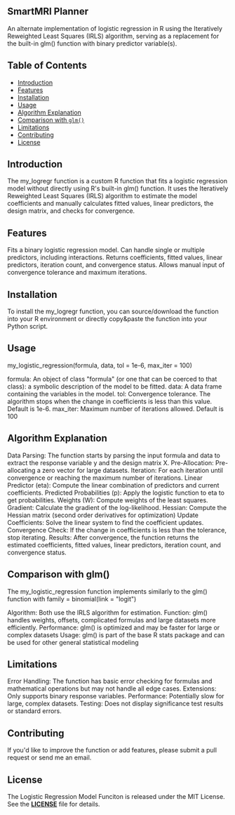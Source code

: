 ## **SmartMRI Planner**

An alternate implementation of logistic regression in R using the Iteratively Reweighted Least Squares (IRLS) algorithm, serving as a replacement for the built-in glm() function with binary predictor variable(s).


## Table of Contents

- [Introduction](#introduction)
- [Features](#features)
- [Installation](#installation)
- [Usage](#usage)
- [Algorithm Explanation](#algorithm-explanation)
- [Comparison with `glm()`](#comparison-with-glm)
- [Limitations](#limitations)
- [Contributing](#contributing)
- [License](#license)


## **Introduction**

The my_logregr function is a custom R function that fits a logistic regression model without directly using R's built-in glm() function. It uses the Iteratively Reweighted Least Squares (IRLS) algorithm to estimate the model coefficients and manually calculates fitted values, linear predictors, the design matrix, and checks for convergence.


## **Features**

Fits a binary logistic regression model.
Can handle single or multiple predictors, including interactions.
Returns coefficients, fitted values, linear predictors, iteration count, and convergence status.
Allows manual input of convergence tolerance and maximum iterations.

## **Installation**

To install the my_logregr function, you can source/download the function into your R environment or directly copy&paste the function into your Python script.

## **Usage**

my_logistic_regression(formula, data, tol = 1e-6, max_iter = 100)

formula: An object of class "formula" (or one that can be coerced to that class): a symbolic description of the model to be fitted.
data: A data frame containing the variables in the model.
tol: Convergence tolerance. The algorithm stops when the change in coefficients is less than this value. Default is 1e-6.
max_iter: Maximum number of iterations allowed. Default is 100

## **Algorithm Explanation**

Data Parsing: The function starts by parsing the input formula and data to extract the response variable y and the design matrix X.
Pre-Allocation: Pre-allocating a zero vector for large datasets.
Iteration: For each iteration until convergence or reaching the maximum number of iterations.
Linear Predictor (eta): Compute the linear combination of predictors and current coefficients.
Predicted Probabilities (p): Apply the logistic function to eta to get probabilities.
Weights (W): Compute weights of the least squares.
Gradient: Calculate the gradient of the log-likelihood.
Hessian: Compute the Hessian matrix (second order derivatives for optimization)
Update Coefficients: Solve the linear system to find the coefficient updates.
Convergence Check: If the change in coefficients is less than the tolerance, stop iterating.
Results: After convergence, the function returns the estimated coefficients, fitted values, linear predictors, iteration count, and convergence status.

## **Comparison with glm()**

The my_logistic_regression function implements similarly to the glm() function with family = binomial(link = "logit")

Algorithm: Both use the IRLS algorithm for estimation.
Function: glm() handles weights, offsets, complicated formulas and large datasets more efficiently.
Performance: glm() is optimized and may be faster for large or complex datasets
Usage: glm() is part of the base R stats package and can be used for other general statistical modeling

## **Limitations**

Error Handling: The function has basic error checking for formulas and mathematical operations but may not handle all edge cases.
Extensions: Only supports binary response variables.
Performance: Potentially slow for large, complex datasets.
Testing: Does not display significance test results or standard errors.

## **Contributing**

If you'd like to improve the function or add features, please submit a pull request or send me an email.

## **License**

The Logistic Regression Model Funciton is released under the MIT License. See the **[LICENSE](https://www.blackbox.ai/share/LICENSE)** file for details.